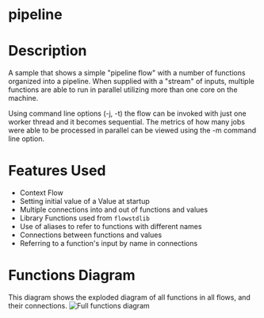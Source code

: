 pipeline
==

Description
===
A sample that shows a simple "pipeline flow" with a number of functions organized into a
pipeline. When supplied with a "stream" of inputs, multiple functions are able to run in
parallel utilizing more than one core on the machine.

Using command line options (-j, -t) the flow can be invoked with just one worker thread and it 
becomes sequential. The metrics of how many jobs were able to be processed in parallel can
be viewed using the -m command line option.

Features Used
===
* Context Flow
* Setting initial value of a Value at startup
* Multiple connections into and out of functions and values
* Library Functions used from `flowstdlib`
* Use of aliases to refer to functions with different names
* Connections between functions and values
* Referring to a function's input by name in connections

Functions Diagram
===
This diagram shows the exploded diagram of all functions in all flows, and their connections.
![Full functions diagram](functions.dot.png)